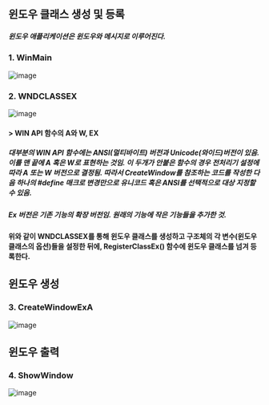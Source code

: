 ## 윈도우 클래스 생성 및 등록

##### 윈도우 애플리케이션은 윈도우와 메시지로 이루어진다.

### 1. WinMain 
![image](https://user-images.githubusercontent.com/52204522/108588818-92cf0580-739e-11eb-97fc-254b6dd5f0f2.png)

### 2. WNDCLASSEX
![image](https://user-images.githubusercontent.com/52204522/108589661-c3b13980-73a2-11eb-8342-e1d6aed38b75.png)

#### > WIN API 함수의 A와 W, EX
##### 대부분의 WIN API 함수에는 ANSI(멀티바이트) 버전과 Unicode(와이드)버전이 있음. 이를 맨 끝에 A 혹은 W로 표현하는 것임. 이 두개가 안붙은 함수의 경우 전처리기 설정에 따라 A 또는 W 버전으로 결정됨. 따라서 CreateWindow를 참조하는 코드를 작성한 다음 하나의 #define 매크로 변경만으로 유니코드 혹은 ANSI를 선택적으로 대상 지정할 수 있음.
##### Ex 버전은 기존 기능의 확장 버전임. 원래의 기능에 작은 기능들을 추가한 것.

#### 위와 같이 WNDCLASSEX를 통해 윈도우 클래스를 생성하고 구조체의 각 변수(윈도우 클래스의 옵션)들을 설정한 뒤에, RegisterClassEx() 함수에 윈도우 클래스를 넘겨 등록한다.

## 윈도우 생성
### 3. CreateWindowExA
![image](https://user-images.githubusercontent.com/52204522/108590169-74b8d380-73a5-11eb-9901-f9a4b9db6d49.png)

## 윈도우 출력
### 4. ShowWindow
![image](https://user-images.githubusercontent.com/52204522/108590573-9b780980-73a7-11eb-8f78-eabf15cdb4f5.png)
